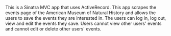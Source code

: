 This is a Sinatra MVC app that uses ActiveRecord. This app scrapes the events page of the American Museum of Natural History and allows the users to save the events they are interested in. The users can log in, log out, view and edit the events they save. Users cannot view other users' events and cannot edit or delete other users' events. 
